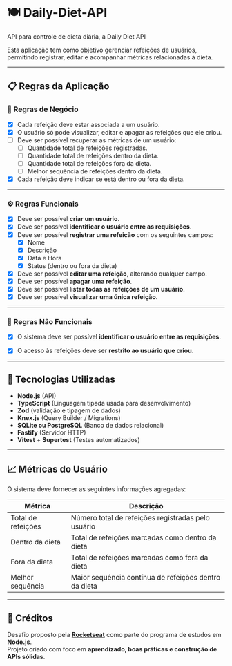 # 🍽️  Daily-Diet-API
API para controle de dieta diária, a Daily Diet API

Esta aplicação tem como objetivo gerenciar refeições de usuários, permitindo registrar, editar e acompanhar métricas relacionadas à dieta.

---

## 📋 Regras da Aplicação

### 🧩 Regras de Negócio

- [X] Cada refeição deve estar associada a um usuário.
- [X] O usuário só pode visualizar, editar e apagar as refeições que ele criou.
- [ ] Deve ser possível recuperar as métricas de um usuário:
  - [ ] Quantidade total de refeições registradas.
  - [ ] Quantidade total de refeições dentro da dieta.
  - [ ] Quantidade total de refeições fora da dieta.
  - [ ] Melhor sequência de refeições dentro da dieta.
- [X] Cada refeição deve indicar se está dentro ou fora da dieta.

---

### ⚙️ Regras Funcionais

- [X] Deve ser possível **criar um usuário**.
- [X] Deve ser possível **identificar o usuário entre as requisições**.
- [X] Deve ser possível **registrar uma refeição** com os seguintes campos:
  - [X] Nome
  - [X] Descrição
  - [X] Data e Hora
  - [X] Status (dentro ou fora da dieta)
- [X] Deve ser possível **editar uma refeição**, alterando qualquer campo.
- [X] Deve ser possível **apagar uma refeição**.
- [X] Deve ser possível **listar todas as refeições de um usuário**.
- [X] Deve ser possível **visualizar uma única refeição**.

---

### 🧱 Regras Não Funcionais

- [X] O sistema deve ser possível **identificar o usuário entre as requisições**.
- [X] O acesso às refeições deve ser **restrito ao usuário que criou**.


---

## 🧠 Tecnologias Utilizadas 

- **Node.js** (API)
- **TypeScript** (Linguagem tipada usada para desenvolvimento)
- **Zod** (validação e tipagem de dados)
- **Knex.js** (Query Builder / Migrations)
- **SQLite ou PostgreSQL** (Banco de dados relacional)
- **Fastify** (Servidor HTTP)
- **Vitest** + **Supertest** (Testes automatizados)


---

## 📈 Métricas do Usuário

O sistema deve fornecer as seguintes informações agregadas:

| Métrica | Descrição |
|----------|------------|
| Total de refeições | Número total de refeições registradas pelo usuário |
| Dentro da dieta | Total de refeições marcadas como dentro da dieta |
| Fora da dieta | Total de refeições marcadas como fora da dieta |
| Melhor sequência | Maior sequência contínua de refeições dentro da dieta |

---

## 🚀 Créditos

Desafio proposto pela **[Rocketseat](https://www.rocketseat.com.br/)** como parte do programa de estudos em **Node.js**.  
Projeto criado com foco em **aprendizado, boas práticas e construção de APIs sólidas**.
